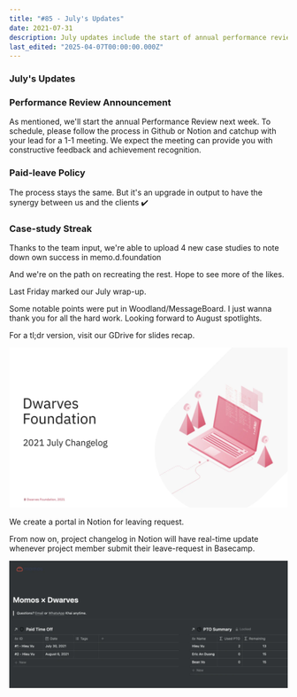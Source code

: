 ```yaml
---
title: "#85 - July's Updates"
date: 2021-07-31
description: July updates include the start of annual performance reviews, upgraded paid-leave process, new case studies uploaded, and real-time leave requests via Notion portal.
last_edited: "2025-04-07T00:00:00.000Z"
---
```


### July's Updates

### Performance Review Announcement

As mentioned, we'll start the annual Performance Review next week. To schedule, please follow the process in Github or Notion and catchup with your lead for a 1-1 meeting.
We expect the meeting can provide you with constructive feedback and achievement recognition.

### Paid-leave Policy

The process stays the same. But it's an upgrade in output to have the synergy between us and the clients ✔️

### Case-study Streak

Thanks to the team input, we're able to upload 4 new case studies to note down own success in memo.d.foundation

And we're on the path on recreating the rest. Hope to see more of the likes.

Last Friday marked our July wrap-up.

Some notable points were put in Woodland/MessageBoard. I just wanna thank you for all the hard work. Looking forward to August spotlights.

For a tl;dr version, visit our GDrive for slides recap.

![](assets/notion-image-1744006958731-q2dlp.webp)

We create a portal in Notion for leaving request.

From now on, project changelog in Notion will have real-time update whenever project member submit their leave-request in Basecamp.

![](assets/notion-image-1744006959189-2gxev.webp)

